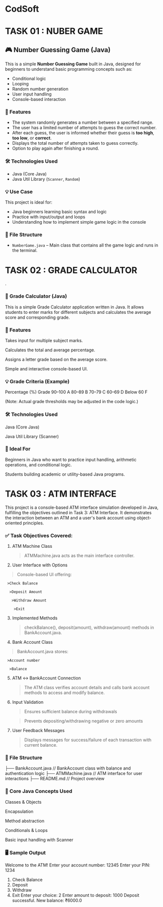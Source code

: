 # CodSoft
# TASK 01 : NUBER GAME

## 🎮 Number Guessing Game (Java)

This is a simple **Number Guessing Game** built in Java, designed for beginners to understand basic programming concepts such as:

* Conditional logic
* Looping
* Random number generation
* User input handling
* Console-based interaction

### 📌 Features

* The system randomly generates a number between a specified range.
* The user has a limited number of attempts to guess the correct number.
* After each guess, the user is informed whether their guess is **too high**, **too low**, or **correct**.
* Displays the total number of attempts taken to guess correctly.
* Option to play again after finishing a round.

### 🛠️ Technologies Used

* Java (Core Java)
* Java Util Library (`Scanner`, `Random`)

### 💡 Use Case

This project is ideal for:

* Java beginners learning basic syntax and logic
* Practice with input/output and loops
* Understanding how to implement simple game logic in the console

### 📄 File Structure

* `NumberGame.java` – Main class that contains all the game logic and runs in the terminal.


# TASK 02 : GRADE CALCULATOR

.

### 🧮 Grade Calculator (Java)
This is a simple Grade Calculator application written in Java. It allows students to enter marks for different subjects and calculates the average score and corresponding grade.

### 📌 Features
Takes input for multiple subject marks.

Calculates the total and average percentage.

Assigns a letter grade based on the average score.

Simple and interactive console-based UI.

### 💡 Grade Criteria (Example)
Percentage (%)	Grade
 90–100	A
 80–89	B
 70–79	C
 60–69	D
 Below 60	F

(Note: Actual grade thresholds may be adjusted in the code logic.)

### 🛠️ Technologies Used
Java (Core Java)

Java Util Library (Scanner)

### 🎯 Ideal For
Beginners in Java who want to practice input handling, arithmetic operations, and conditional logic.

Students building academic or utility-based Java programs.


# TASK 03 : ATM INTERFACE

This project is a console-based ATM interface simulation developed in Java, fulfilling the objectives outlined in Task 3: ATM Interface. It demonstrates the interaction between an ATM and a user's bank account using object-oriented principles.

### ✅ Task Objectives Covered:

1. ATM Machine Class

   >ATMMachine.java acts as the main interface controller.

2. User Interface with Options

 > Console-based UI offering:

     >Check Balance

      >Deposit Amount

       >Withdraw Amount

        >Exit

3. Implemented Methods

   >checkBalance(), deposit(amount), withdraw(amount) methods in BankAccount.java.

4. Bank Account Class

 >BankAccount.java stores:

     >Account number

      >Balance

5. ATM ↔ BankAccount Connection

    >The ATM class verifies account details and calls bank account methods to access and modify balance.

6. Input Validation

     >Ensures sufficient balance during withdrawals

      >Prevents depositing/withdrawing negative or zero amounts

7. User Feedback Messages

      >Displays messages for success/failure of each transaction with current balance.

### 📂 File Structure

├── BankAccount.java     // BankAccount class with balance and authentication logic
├── ATMMachine.java      // ATM interface for user interactions
├── README.md            // Project overview

### 🧠 Core Java Concepts Used
Classes & Objects

Encapsulation

Method abstraction

Conditionals & Loops

Basic input handling with Scanner

### 🖥️ Sample Output

Welcome to the ATM!
Enter your account number: 12345
Enter your PIN: 1234

1. Check Balance
2. Deposit
3. Withdraw
4. Exit
Enter your choice: 2
Enter amount to deposit: 1000
Deposit successful. New balance: ₹6000.0

